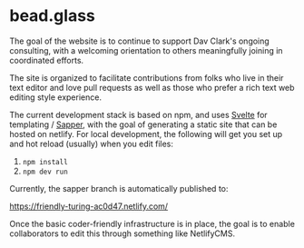bead.glass
==========

The goal of the website is to continue to support Dav Clark's ongoing
consulting, with a welcoming orientation to others meaningfully joining in
coordinated efforts.

The site is organized to facilitate contributions from folks who live in their
text editor and love pull requests as well as those who prefer a rich text web
editing style experience.

The current development stack is based on npm, and uses
[Svelte](https://svelte.technology/) for templating /
[Sapper](https://sapper.svelte.technology/), with the goal of generating a
static site that can be hosted on netlify. For local development, the following
will get you set up and hot reload (usually) when you edit files:

1. `npm install`
1. `npm dev run`

Currently, the sapper branch is automatically published to: 

  https://friendly-turing-ac0d47.netlify.com/

Once the basic coder-friendly infrastructure is in place, the goal is to enable
collaborators to edit this through something like NetlifyCMS.
